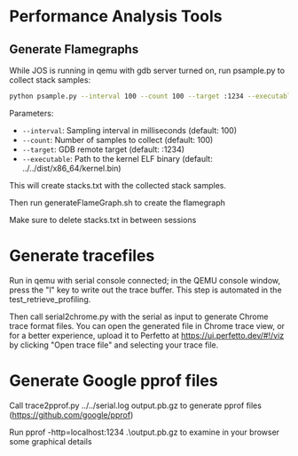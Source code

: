 # Performance Analysis Tools

## Generate Flamegraphs

While JOS is running in qemu with gdb server turned on, run psample.py to collect stack samples:

```bash
python psample.py --interval 100 --count 100 --target :1234 --executable ../../dist/x86_64/kernel.bin
```

Parameters:
- `--interval`: Sampling interval in milliseconds (default: 100)
- `--count`: Number of samples to collect (default: 100)
- `--target`: GDB remote target (default: :1234)
- `--executable`: Path to the kernel ELF binary (default: ../../dist/x86_64/kernel.bin)

This will create stacks.txt with the collected stack samples.

Then run generateFlameGraph.sh to create the flamegraph

Make sure to delete stacks.txt in between sessions

# Generate tracefiles

Run in qemu with serial console connected; in the QEMU console window, press the "l" key to write out the trace buffer. This step is automated in the test_retrieve_profiling.

Then call serial2chrome.py with the serial as input to generate Chrome trace format files. You can open the generated file in Chrome trace view, or for a better experience, upload it to Perfetto at https://ui.perfetto.dev/#!/viz by clicking "Open trace file" and selecting your trace file.

# Generate Google pprof files

Call trace2pprof.py ../../serial.log output.pb.gz to generate pprof files (https://github.com/google/pprof)

Run pprof -http=localhost:1234 .\output.pb.gz to examine in your browser some graphical details